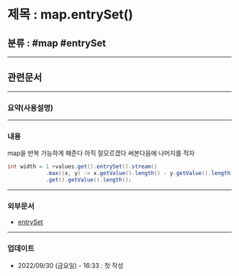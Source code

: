 # 제목 : map.entrySet()

## 분류 : #map #entrySet

---
## 관련문서

----
### 요약(사용설명)

---
### 내용

map을 반복 가능하게 해준다
아직 잘모르겠다 써본다음에 나머지를 적자
```Java
int width = 1 +values.get().entrySet().stream()
			.max((x, y) -> x.getValue().length() - y.getValue().length())
			.get().getValue().length();
```
----
### 외부문서
- [entrySet](https://tychejin.tistory.com/31)
----
### 업데이트
-  2022/09/30 (금요일) - 16:33 : 첫 작성







